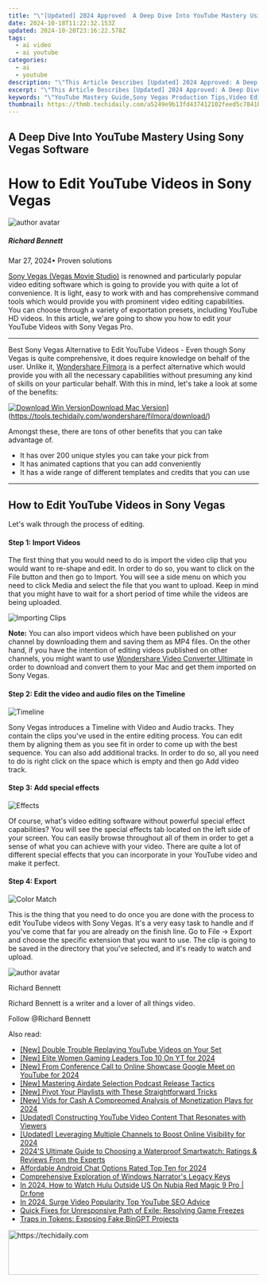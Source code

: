 ```yaml
---
title: "\"[Updated] 2024 Approved  A Deep Dive Into YouTube Mastery Using Sony Vegas Software\""
date: 2024-10-18T11:22:32.153Z
updated: 2024-10-20T23:16:22.578Z
tags:
  - ai video
  - ai youtube
categories:
  - ai
  - youtube
description: "\"This Article Describes [Updated] 2024 Approved: A Deep Dive Into YouTube Mastery Using Sony Vegas Software\""
excerpt: "\"This Article Describes [Updated] 2024 Approved: A Deep Dive Into YouTube Mastery Using Sony Vegas Software\""
keywords: "\"YouTube Mastery Guide,Sony Vegas Production Tips,Video Editing Expertise,Professional Video Creation,Audio-Visual Content Crafting,High Quality Media Production,Video Editing Software Skills\""
thumbnail: https://thmb.techidaily.com/a5249e9b13fd437412102feed5c7841b8ccf98fdf0188fbbf3a215fd35680a08.JPG
---
```


## A Deep Dive Into YouTube Mastery Using Sony Vegas Software

# How to Edit YouTube Videos in Sony Vegas

![author avatar](https://images.wondershare.com/filmora/article-images/richard-bennett.jpg)

##### Richard Bennett

 Mar 27, 2024• Proven solutions

[Sony Vegas (Vegas Movie Studio)](https://tools.techidaily.com/wondershare/filmora/download/) is renowned and particularly popular video editing software which is going to provide you with quite a lot of convenience. It is light, easy to work with and has comprehensive command tools which would provide you with prominent video editing capabilities. You can choose through a variety of exportation presets, including YouTube HD videos. In this article, we'are going to show you how to edit your YouTube Videos with Sony Vegas Pro.

---

Best Sony Vegas Alternative to Edit YouTube Videos - Even though Sony Vegas is quite comprehensive, it does require knowledge on behalf of the user. Unlike it, [Wondershare Filmora](https://tools.techidaily.com/wondershare/filmora/download/) is a perfect alternative which would provide you with all the necessary capabilities without presuming any kind of skills on your particular behalf. With this in mind, let's take a look at some of the benefits:

[![Download Win Version](https://images.wondershare.com/filmora/guide/download-btn-win.jpg)](https://tools.techidaily.com/wondershare/filmora/download/)[Download Mac Version](https://images.wondershare.com/filmora/guide/download-btn-mac.jpg)](https://tools.techidaily.com/wondershare/filmora/download/)

Amongst these, there are tons of other benefits that you can take advantage of.

* It has over 200 unique styles you can take your pick from
* It has animated captions that you can add conveniently
* It has a wide range of different templates and credits that you can use

---

## How to Edit YouTube Videos in Sony Vegas

Let's walk through the process of editing.

#### Step 1: Import Videos

The first thing that you would need to do is import the video clip that you would want to re-shape and edit. In order to do so, you want to click on the File button and then go to Import. You will see a side menu on which you need to click Media and select the file that you want to upload. Keep in mind that you might have to wait for a short period of time while the videos are being uploaded.

![ Importing Clips ](https://images.wondershare.com/filmora/article-images/beginner-tips-for-vegas-pro-1.jpg)

**Note:** You can also import videos which have been published on your channel by downloading them and saving them as MP4 files. On the other hand, if you have the intention of editing videos published on other channels, you might want to use [Wondershare Video Converter Ultimate](https://tools.techidaily.com/wondershare/videoconverter/download/) in order to download and convert them to your Mac and get them imported on Sony Vegas.

#### Step 2: Edit the video and audio files on the Timeline

![ Timeline ](https://images.wondershare.com/filmora/article-images/beginner-tips-for-vegas-pro-2.jpg)

Sony Vegas introduces a Timeline with Video and Audio tracks. They contain the clips you've used in the entire editing process. You can edit them by aligning them as you see fit in order to come up with the best sequence. You can also add additional tracks. In order to do so, all you need to do is right click on the space which is empty and then go Add video track.

#### Step 3: Add special effects

![ Effects ](https://images.wondershare.com/filmora/article-images/beginner-tips-for-vegas-pro-3.jpg)

Of course, what's video editing software without powerful special effect capabilities? You will see the special effects tab located on the left side of your screen. You can easily browse throughout all of them in order to get a sense of what you can achieve with your video. There are quite a lot of different special effects that you can incorporate in your YouTube video and make it perfect.

#### Step 4: Export

![ Color Match ](https://images.wondershare.com/filmora/article-images/beginner-tips-for-vegas-pro-5.jpg)

This is the thing that you need to do once you are done with the process to edit YouTube videos with Sony Vegas. It's a very easy task to handle and if you've come that far you are already on the finish line. Go to File -> Export and choose the specific extension that you want to use. The clip is going to be saved in the directory that you've selected, and it's ready to watch and upload.

![author avatar](https://images.wondershare.com/filmora/article-images/richard-bennett.jpg)

Richard Bennett

Richard Bennett is a writer and a lover of all things video.

Follow @Richard Bennett

<ins class="adsbygoogle"
     style="display:block"
     data-ad-format="autorelaxed"
     data-ad-client="ca-pub-7571918770474297"
     data-ad-slot="1223367746"></ins>

<ins class="adsbygoogle"
     style="display:block"
     data-ad-client="ca-pub-7571918770474297"
     data-ad-slot="8358498916"
     data-ad-format="auto"
     data-full-width-responsive="true"></ins>

<span class="atpl-alsoreadstyle">Also read:</span>
<div><ul>
<li><a href="https://youtube-web.techidaily.com/ouble-trouble-replaying-youtube-videos-on-your-set/"><u>[New] Double Trouble Replaying YouTube Videos on Your Set</u></a></li>
<li><a href="https://youtube-web.techidaily.com/lite-women-gaming-leaders-top-10-on-yt-for-2024/"><u>[New] Elite Women Gaming Leaders Top 10 On YT for 2024</u></a></li>
<li><a href="https://eaxpv-info.techidaily.com/new-from-conference-call-to-online-showcase-google-meet-on-youtube-for-2024/"><u>[New] From Conference Call to Online Showcase Google Meet on YouTube for 2024</u></a></li>
<li><a href="https://fox-links.techidaily.com/new-mastering-airdate-selection-podcast-release-tactics/"><u>[New] Mastering Airdate Selection Podcast Release Tactics</u></a></li>
<li><a href="https://youtube-web.techidaily.com/ivot-your-playlists-with-these-straightforward-tricks/"><u>[New] Pivot Your Playlists with These Straightforward Tricks</u></a></li>
<li><a href="https://youtube-web.techidaily.com/ids-for-cash-a-compreomed-analysis-of-monetization-plays-for-2024/"><u>[New] Vids for Cash A Compreomed Analysis of Monetization Plays for 2024</u></a></li>
<li><a href="https://youtube-web.techidaily.com/ed-constructing-youtube-video-content-that-resonates-with-viewers/"><u>[Updated] Constructing YouTube Video Content That Resonates with Viewers</u></a></li>
<li><a href="https://youtube-web.techidaily.com/ed-leveraging-multiple-channels-to-boost-online-visibility-for-2024/"><u>[Updated] Leveraging Multiple Channels to Boost Online Visibility for 2024</u></a></li>
<li><a href="https://tech-savvy.techidaily.com/2024s-ultimate-guide-to-choosing-a-waterproof-smartwatch-ratings-and-reviews-from-the-experts/"><u>2024'S Ultimate Guide to Choosing a Waterproof Smartwatch: Ratings & Reviews From the Experts</u></a></li>
<li><a href="https://desktop-recording.techidaily.com/affordable-android-chat-options-rated-top-ten-for-2024/"><u>Affordable Android Chat Options Rated Top Ten for 2024</u></a></li>
<li><a href="https://windows11.techidaily.com/comprehensive-exploration-of-windows-narrators-legacy-keys/"><u>Comprehensive Exploration of Windows Narrator's Legacy Keys</u></a></li>
<li><a href="https://phone-solutions.techidaily.com/in-2024-how-to-watch-hulu-outside-us-on-nubia-red-magic-9-pro-drfone-by-drfone-virtual-android/"><u>In 2024, How to Watch Hulu Outside US On Nubia Red Magic 9 Pro | Dr.fone</u></a></li>
<li><a href="https://youtube-web.techidaily.com/24-surge-video-popularity-top-youtube-seo-advice/"><u>In 2024, Surge Video Popularity Top YouTube SEO Advice</u></a></li>
<li><a href="https://win-solutions.techidaily.com/quick-fixes-for-unresponsive-path-of-exile-resolving-game-freezes/"><u>Quick Fixes for Unresponsive Path of Exile: Resolving Game Freezes</u></a></li>
<li><a href="https://tech-savvy.techidaily.com/traps-in-tokens-exposing-fake-bingpt-projects/"><u>Traps in Tokens: Exposing Fake BinGPT Projects</u></a></li>
</ul></div>

<!-- affiliate ads begin -->
<a href="https://bluettius.sjv.io/c/5597632/2139119/17108" target="_top" id="2139119">
  <img src="//a.impactradius-go.com/display-ad/17108-2139119" border="0" alt="https://techidaily.com" width="728" height="90"/>
</a>
<img height="0" width="0" src="https://bluettius.sjv.io/i/5597632/2139119/17108" style="position:absolute;visibility:hidden;" border="0" />
<!-- affiliate ads end -->


